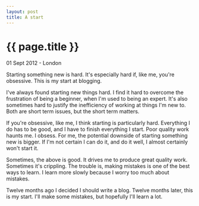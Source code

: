 ```yaml
---
layout: post
title: A start
---
```


{{ page.title }}
================

<p class="meta">01 Sept 2012 - London</p>

Starting something new is hard. It's especially hard if, like me, you're obsessive. This is my start at blogging.

I've always found starting new things hard. I find it hard to overcome the frustration of being a beginner, when I'm used to being an expert. It's also sometimes hard to justify the inefficiency of working at things I'm new to. Both are short term issues, but the short term matters.

If you're obsessive, like me, I think starting is particularly hard. Everything I do has to be good, and I have to finish everything I start. Poor quality work haunts me. I obsess. For me, the potential downside of starting something new is bigger. If I'm not certain I can do it, and do it well, I almost certainly won't start it.

Sometimes, the above is good. It drives me to produce great quality work. Sometimes it's crippling. The trouble is, making mistakes is one of the best ways to learn. I learn more slowly because I worry too much about mistakes.

Twelve months ago I decided I should write a blog. Twelve months later, this is my start. I'll make some mistakes, but hopefully I'll learn a lot.